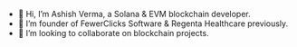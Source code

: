 - 👋 Hi, I’m Ashish Verma, a Solana & EVM blockchain developer.
- 👀 I’m founder of FewerClicks Software & Regenta Healthcare previously.
- 💞️ I’m looking to collaborate on blockchain projects.

<!---
ash-ve25/ash-ve25 is a ✨ special ✨ repository because its `README.md` (this file) appears on your GitHub profile.
You can click the Preview link to take a look at your changes.
--->
